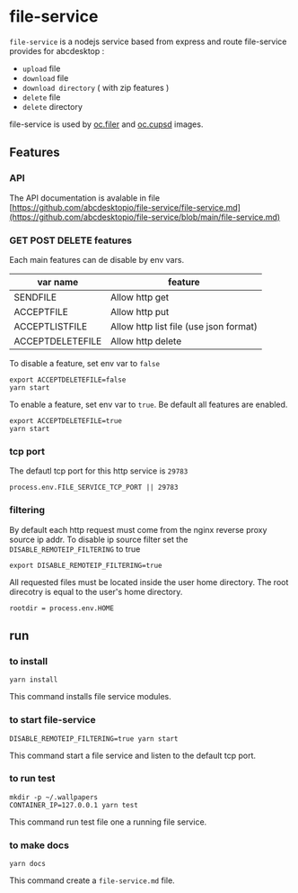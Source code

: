 # file-service

`file-service` is a nodejs service based from express and route file-service provides for abcdesktop :
- `upload` file
- `download` file
- `download directory` ( with zip features )
- `delete` file
- `delete` directory

file-service is used by [oc.filer](https://github.com/abcdesktopio/oc.filer) and [oc.cupsd](https://github.com/abcdesktopio/oc.cupsd) images.


## Features

### API 

The API documentation is avalable in file [https://github.com/abcdesktopio/file-service/file-service.md](https://github.com/abcdesktopio/file-service/blob/main/file-service.md)


### GET POST DELETE features 

Each main features can de disable by env vars.

| var name         | feature                                  |
|------------------|------------------------------------------|
| SENDFILE         | Allow http get                           |
| ACCEPTFILE       | Allow http put                           |
| ACCEPTLISTFILE   | Allow http list file (use json format)   |
| ACCEPTDELETEFILE | Allow http delete                        |

To disable a feature, set env var to `false`

```
export ACCEPTDELETEFILE=false
yarn start 
```

To enable a feature, set env var to `true`.
Be default all features are enabled.

```
export ACCEPTDELETEFILE=true
yarn start 
```

### tcp port 

The defautl tcp port for this http service is `29783`

```
process.env.FILE_SERVICE_TCP_PORT || 29783
```

### filtering

By default each http request must come from the nginx reverse proxy source ip addr. To disable ip source filter set the `DISABLE_REMOTEIP_FILTERING` to true

```
export DISABLE_REMOTEIP_FILTERING=true
```

All requested files must be located inside the user home directory. The root direcotry is equal to the user's home directory.

```
rootdir = process.env.HOME
```

## run 

### to install 

```
yarn install
```

This command installs file service modules.

### to start file-service  

```
DISABLE_REMOTEIP_FILTERING=true yarn start 
```

This command start a file service and listen to the default tcp port.


### to run test

```
mkdir -p ~/.wallpapers
CONTAINER_IP=127.0.0.1 yarn test
```

This command run test file one a running file service.


### to make docs 

```
yarn docs
```

This command create a `file-service.md` file.
